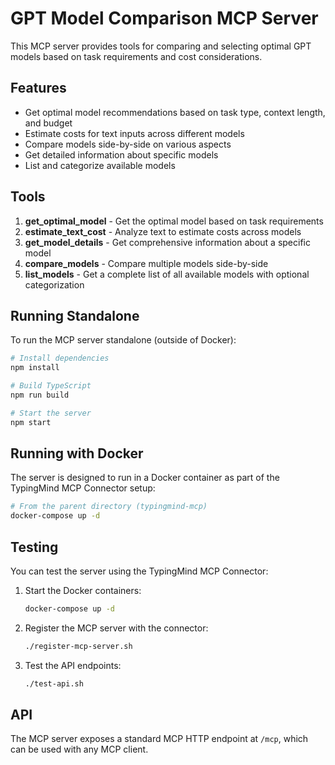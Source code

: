 # GPT Model Comparison MCP Server

This MCP server provides tools for comparing and selecting optimal GPT models based on task requirements and cost considerations.

## Features

- Get optimal model recommendations based on task type, context length, and budget
- Estimate costs for text inputs across different models
- Compare models side-by-side on various aspects
- Get detailed information about specific models
- List and categorize available models

## Tools

1. **get_optimal_model** - Get the optimal model based on task requirements
2. **estimate_text_cost** - Analyze text to estimate costs across models
3. **get_model_details** - Get comprehensive information about a specific model
4. **compare_models** - Compare multiple models side-by-side
5. **list_models** - Get a complete list of all available models with optional categorization

## Running Standalone

To run the MCP server standalone (outside of Docker):

```bash
# Install dependencies
npm install

# Build TypeScript
npm run build

# Start the server
npm start
```

## Running with Docker

The server is designed to run in a Docker container as part of the TypingMind MCP Connector setup:

```bash
# From the parent directory (typingmind-mcp)
docker-compose up -d
```

## Testing

You can test the server using the TypingMind MCP Connector:

1. Start the Docker containers:
   ```bash
   docker-compose up -d
   ```

2. Register the MCP server with the connector:
   ```bash
   ./register-mcp-server.sh
   ```

3. Test the API endpoints:
   ```bash
   ./test-api.sh
   ```

## API

The MCP server exposes a standard MCP HTTP endpoint at `/mcp`, which can be used with any MCP client.